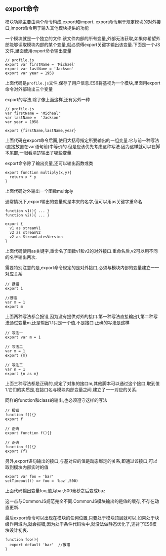 ## export命令

模块功能主要由两个命令构成,export和import. export命令用于规定模块的对外接口,import命令用于输入其他模块提供的功能

一个模块就是一个独立的文件.该文件内部的所有变量,外部无法获取,如果你希望外部能够读取模块内部的某个变量,就必须傅export关键字输出该变量.下面是一个JS文件,里面使用export命令输出变量
```
// profile.js
export var firstName = 'Michael'
export var lastName = 'Jackson'
export var year = 1958
```
上面代码是`profile.js`文件,保存了用户信息.ES6将基视为一个模块,里面用export命令对外部输出三个变量

export的写法,除了像上面这样,还有另外一种
```
// profile.js
var firstName = 'Micheal'
var lastName =  'Jackson'
var year = 1958

export {firstName,lastName,year}
```
上面代码在export命令后面,使用大括号指定所要输出的一组变量.它与前一种写法(直接放置在var语句前)中等价的.但是应该优先考虑这种写法.因为这样就可以在脚本尾部,一眼看清楚输出了哪些变量.

export命令除了输出变量,还可以输出函数或类
```
export function multiply(x,y){
  return x * y
}
```
上面代码对外输出一个函数multiply

通常情况下,export输出的变量就是本来的名字,但可以用as关键字重命名
```
function v1(){ ... }
function v2(){ ... }

export {
  v1 as streamV1
  v2 as streamV2
  v2 as StreamLatesVersion
}
```
上面代码使用as关键字,重命名了函数v1和v2的对外接口.重命名后,v2可以用不同的名字输出两次.

需要特别注意的是,export命令规定的是对外接口,必须与模块内部的变量建立一一对应关系
```
// 报错
export 1

//报错
var m = 1
export m
```
上面两种写法都会报错,因为没有提供对外的接口.第一种写法直接输出1,第二种写法通过变量m,还是输出1.1只是一个值,不是接口.正确的写法是这样
```
// 写法一
export var m = 1

// 写法二
var m = 1
export {m}

// 写法三
var n = 1
export {n as m}
```
上面三种写法都是正确的,规定了对象的接口m,其他脚本可以通过这个接口,取到值1.它们的实质是,在接口名与模块内部变量之间,建立了一一对应的关系. 

同样的function和class的输出,也必须遵守这样的写法
```
// 报错
function f(){}
export f

// 正确
export function f(){}

// 正确
function f(){}
export {f}
```
另外,export语句输出的接口,与基对应的值是动态绑定的关系,即通过该接口,可以取到模块内部实时的值
```
export var foo = 'bar'
setTimeout(() => foo = 'baz',500)
```
上面代码输出变量foo,值为bar,500毫秒之后变成baz

这一点与CommonJS规范完全不同.CommonJS模块输出的是值的缓存,不存在动态更新.

最后export命令可以出现在模块的任何位置,只要处于模块顶层就可以.如果处于块级作用域内,就会报错,因为处于条件代码块中,就没法做静态优化了,违背了ES6模块设计初衷.
```
function foo(){
  export default 'bar'  //报错
}
```